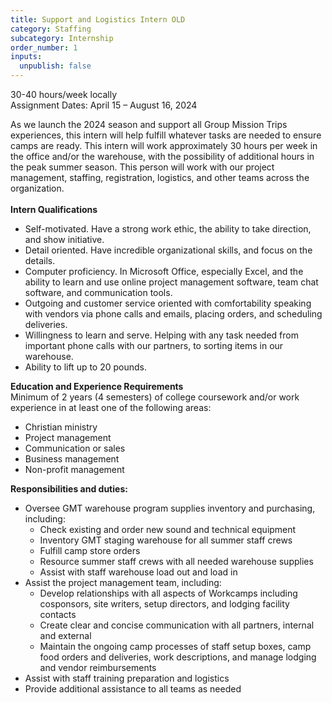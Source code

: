 ```yaml
---
title: Support and Logistics Intern OLD
category: Staffing
subcategory: Internship
order_number: 1
inputs:
  unpublish: false
---
```

30-40 hours/week locally<br>Assignment Dates: April 15 – August 16, 2024

As we launch the 2024 season and support all Group Mission Trips experiences, this intern will help fulfill whatever tasks are needed to ensure camps are ready. This intern will work approximately 30 hours per week in the office and/or the warehouse, with the possibility of additional hours in the peak summer season. This person will work with our project management, staffing, registration, logistics, and other teams across the organization.&nbsp;<br><br>**Intern Qualifications**

* Self-motivated. Have a strong work ethic, the ability to take direction, and show initiative.
* Detail oriented. Have incredible organizational skills, and focus on the details.
* Computer proficiency. In Microsoft Office, especially Excel, and the ability to learn and use online project management software, team chat software, and communication tools.&nbsp;
* Outgoing and customer service oriented with comfortability speaking with vendors via phone calls and emails, placing orders, and scheduling deliveries.&nbsp;
* Willingness to learn and serve. Helping with any task needed from important phone calls with our partners, to sorting items in our warehouse.&nbsp;
* Ability to lift up to 20 pounds.

**Education and Experience Requirements**<br>Minimum of 2 years (4 semesters) of college coursework and/or work experience in at least one of the following areas:

* Christian ministry
* Project management
* Communication or sales
* Business management
* Non-profit management

**Responsibilities and duties:**

* Oversee GMT warehouse program supplies inventory and purchasing, including:&nbsp;
  * Check existing and order new sound and technical equipment
  * Inventory GMT staging warehouse for all summer staff crews
  * Fulfill camp store orders
  * Resource summer staff crews with all needed warehouse supplies
  * Assist with staff warehouse load out and load in
* Assist the project management team, including:
  * Develop relationships with all aspects of Workcamps including cosponsors, site writers, setup directors, and lodging facility contacts&nbsp;
  * Create clear and concise communication with all partners, internal and external
  * Maintain the ongoing camp processes of staff setup boxes, camp food orders and deliveries, work descriptions, and manage lodging and vendor reimbursements
* Assist with staff training preparation and logistics
* Provide additional assistance to all teams as needed